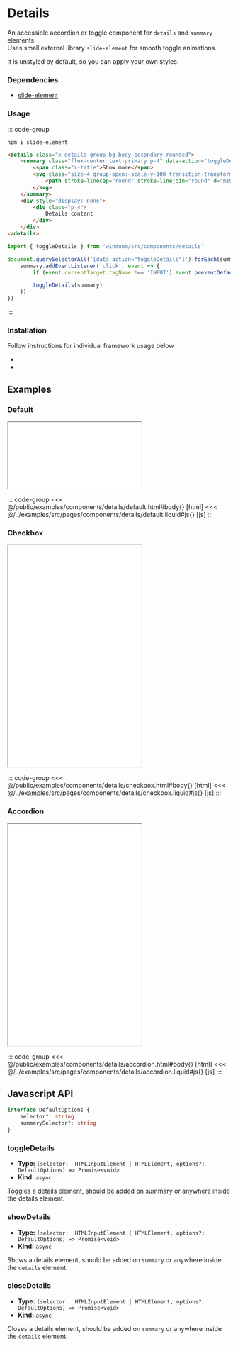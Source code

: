 # Details

An accessible accordion or toggle component for `details` and `summary` elements.<br>
Uses small external library `slide-element` for smooth toggle animations.

It is unstyled by default, so you can apply your own styles.

<ViewSourceGh href="https://github.com/winduum/winduum/blob/main/src/components/details" />

### Dependencies

* [slide-element](https://www.npmjs.com/package/slide-element)

### Usage
::: code-group
```shell
npm i slide-element
```
```html
<details class="x-details group bg-body-secondary rounded">
    <summary class="flex-center text-primary p-4" data-action="toggleDetails">
        <span class="x-title">Show more</span>
        <svg class="size-4 group-open:-scale-y-100 transition-transform" fill="none" viewBox="0 0 24 24" stroke-width="2.5" stroke="currentColor">
            <path stroke-linecap="round" stroke-linejoin="round" d="m19.5 8.25-7.5 7.5-7.5-7.5" />
        </svg>
    </summary>
    <div style="display: none">
        <div class="p-4">
            Details content
        </div>
    </div>
</details>
```
```js
import { toggleDetails } from 'winduum/src/components/details'

document.querySelectorAll('[data-action="toggleDetails"]').forEach(summary => {
    summary.addEventListener('click', event => {
        if (event.currentTarget.tagName !== 'INPUT') event.preventDefault()

        toggleDetails(summary)
    })
})
```
:::

### Installation
Follow instructions for individual framework usage below

* <LinkGh name="winduum" url="https://github.com/winduum/winduum/blob/main/src/components/details" />
* <LinkGh name="winduum-stimulus" url="https://github.com/winduum/winduum-stimulus/tree/main/components/details" />

## Examples

### Default

<iframe onload="this.style.visibility = 'visible';" src="/examples/components/details/default.html"></iframe>

::: code-group
<<< @/public/examples/components/details/default.html#body{} [html]
<<< @/../examples/src/pages/components/details/default.liquid#js{} [js]
:::

### Checkbox

<iframe onload="this.style.visibility = 'visible';" src="/examples/components/details/checkbox.html" style="height: 500px;"></iframe>

::: code-group
<<< @/public/examples/components/details/checkbox.html#body{} [html]
<<< @/../examples/src/pages/components/details/checkbox.liquid#js{} [js]
:::

### Accordion

<iframe onload="this.style.visibility = 'visible';" src="/examples/components/details/accordion.html" style="height: 500px;"></iframe>

::: code-group
<<< @/public/examples/components/details/accordion.html#body{} [html]
<<< @/../examples/src/pages/components/details/accordion.liquid#js{} [js]
:::


## Javascript API

```typescript
interface DefaultOptions {
    selector?: string
    summarySelector?: string
}
```

### toggleDetails

* **Type:** `(selector:  HTMLInputElement | HTMLElement, options?: DefaultOptions) => Promise<void>`
* **Kind:** `async`

Toggles a details element, should be added on summary or anywhere inside the details element.

### showDetails

* **Type:** `(selector:  HTMLInputElement | HTMLElement, options?: DefaultOptions) => Promise<void>`
* **Kind:** `async`

Shows a details element, should be added on `summary` or anywhere inside the `details` element.

### closeDetails

* **Type:** `(selector:  HTMLInputElement | HTMLElement, options?: DefaultOptions) => Promise<void>`
* **Kind:** `async`

Closes a details element, should be added on `summary` or anywhere inside the `details` element.


